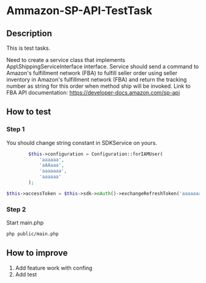 # Ammazon-SP-API-TestTask
## Description
This is test tasks. 

Need to create a service class that implements App\ShippingServiceInterface interface. 
Service should send a command to Amazon's fulfillment network (FBA) to fulfill seller order using seller inventory in Amazon's fulfillment network (FBA) and return the tracking number as string for this order when method ship will be invoked. 
Link to FBA API documentation: https://developer-docs.amazon.com/sp-api

## How to test
### Step 1
You should change string constant in SDKService on yours.
```php
        $this->configuration = Configuration::forIAMUser(
            'aaaaaa',
            'aAAaaa',
            'aaaaaaa',
            'aaaaaa'
        );
```
```php
$this->accessToken = $this->sdk->oAuth()->exchangeRefreshToken('aaaaaaaaaaa');
```
### Step 2
Start main.php
```bash
php public/main.php
```

## How to improve
1. Add feature work with confing
2. Add test
